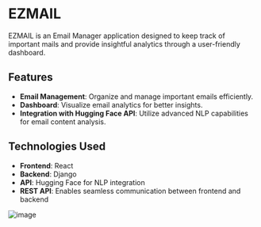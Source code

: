 # EZMAIL

EZMAIL is an Email Manager application designed to keep track of important mails and provide insightful analytics through a user-friendly dashboard.

## Features

- **Email Management**: Organize and manage important emails efficiently.
- **Dashboard**: Visualize email analytics for better insights.
- **Integration with Hugging Face API**: Utilize advanced NLP capabilities for email content analysis.

## Technologies Used

- **Frontend**: React
- **Backend**: Django
- **API**: Hugging Face for NLP integration
- **REST API**: Enables seamless communication between frontend and backend

![image](https://github.com/user-attachments/assets/6997dcd9-7eca-4c07-93f2-ce817eb64b96)

